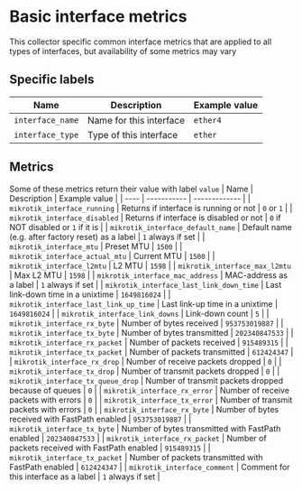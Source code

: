 # Basic interface metrics

This collector specific common interface metrics that are applied to all types of interfaces, but availability of some metrics may vary

## Specific labels

| Name | Description | Example value |
| ---- | ----------- | ------------- |
| `interface_name` | Name for this interface | `ether4` |
| `interface_type` | Type of this interface | `ether` |

## Metrics
Some of these metrics return their value with label `value`
| Name | Description | Example value |
| ---- | ----------- | ------------- |
| `mikrotik_interface_running` | Returns if interface is running or not | `0` or `1` |
| `mikrotik_interface_disabled` | Returns if interface is disabled or not | `0` if NOT disabled or `1` if it is |
| `mikrotik_interface_default_name` | Default name (e.g. after factory reset) as a label | `1` always if set |
| `mikrotik_interface_mtu` | Preset MTU | `1500` |
| `mikrotik_interface_actual_mtu` | Current MTU | `1500` |
| `mikrotik_interface_l2mtu` | L2 MTU | `1598` |
| `mikrotik_interface_max_l2mtu` | Max L2 MTU | `1598` |
| `mikrotik_interface_mac_address` | MAC-address as a label | `1` always if set |
| `mikrotik_interface_last_link_down_time` | Last link-down time in a unixtime | `1649816024` |
| `mikrotik_interface_last_link_up_time` | Last link-up time in a unixtime | `1649816024` |
| `mikrotik_interface_link_downs` | Link-down count | `5` |
| `mikrotik_interface_rx_byte` | Number of bytes received | `953753019887` |
| `mikrotik_interface_tx_byte` | Number of bytes transmitted | `202340847533` |
| `mikrotik_interface_rx_packet` | Number of packets received | `915489315` |
| `mikrotik_interface_tx_packet` | Number of packets transmitted | `612424347` |
| `mikrotik_interface_rx_drop` | Number of receive packets dropped | `0` |
| `mikrotik_interface_tx_drop` | Number of transmit packets dropped | `0` |
| `mikrotik_interface_tx_queue_drop` | Number of transmit packets dropped because of queues | `0` |
| `mikrotik_interface_rx_error` | Number of receive packets with errors | `0` |
| `mikrotik_interface_tx_error` | Number of transmit packets with errors | `0` |
| `mikrotik_interface_rx_byte` | Number of bytes received with FastPath enabled | `953753019887` |
| `mikrotik_interface_tx_byte` | Number of bytes transmitted with FastPath enabled | `202340847533` |
| `mikrotik_interface_rx_packet` | Number of packets received with FastPath enabled | `915489315` |
| `mikrotik_interface_tx_packet` | Number of packets transmitted with FastPath enabled | `612424347` |
| `mikrotik_interface_comment` | Comment for this interface as a label | `1` always if set |
